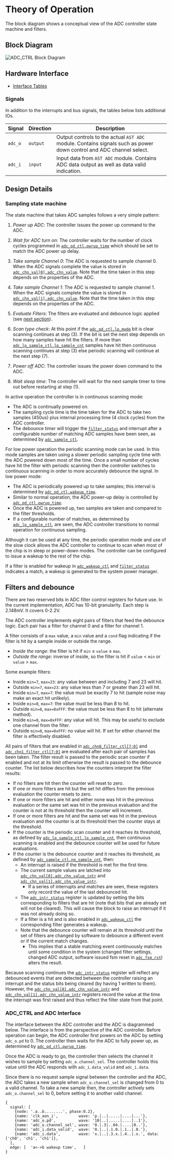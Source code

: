 # Theory of Operation

The block diagram shows a conceptual view of the ADC controller state machine and filters.

## Block Diagram

![ADC_CTRL Block Diagram](../doc/adc_overview.svg)


## Hardware Interface

* [Interface Tables](../data/adc_ctrl.hjson#interfaces)

### Signals

In addition to the interrupts and bus signals, the tables below lists additional IOs.

Signal                  | Direction | Description
------------------------|-----------|---------------
`adc_o`                 | `output`  | Output controls to the actual `AST ADC` module.  Contains signals such as power down control and ADC channel select.
`adc_i`                 | `input`   | Input data from `AST ADC` module. Contains ADC data output as well as data valid indication.


## Design Details

### Sampling state machine

The state machine that takes ADC samples follows a very simple pattern:

1. *Power up ADC*: The controller issues the power up command to the ADC.

2. *Wait for ADC turn on*: The controller waits for the number of clock cycles programmed in [`adc_pd_ctl.pwrup_time`](../data/adc_ctrl.hjson#adc_pd_ctl) which should be set to match the ADC power up delay.

3. *Take sample Channel 0*: The ADC is requested to sample channel 0.
When the ADC signals complete the value is stored in [`adc_chn_val[0].adc_chn_value`](../data/adc_ctrl.hjson#adc_chn_val_0).
Note that the time taken in this step depends on the properties of the ADC.

4. *Take sample Channel 1*: The ADC is requested to sample channel 1.
When the ADC signals complete the value is stored in [`adc_chn_val[1].adc_chn_value`](../data/adc_ctrl.hjson#adc_chn_val_1).
Note that the time taken in this step depends on the properties of the ADC.

5. *Evaluate Filters*: The filters are evaluated and debounce logic applied (see [next section](#filters-and-debounce)).

6. *Scan type check*: At this point if the [`adc_pd_ctl.lp_mode`](../data/adc_ctrl.hjson#adc_pd_ctl) bit is clear scanning continues at step (3).
   If the bit is set the next step depends on how many samples have hit the filters.
   If more than [`adc_lp_sample_ctl.lp_sample_cnt`](../data/adc_ctrl.hjson#adc_lp_sample_ctl) samples have hit then continuous scanning continues at step (3) else periodic scanning will continue at the next step (7).

7. *Power off ADC*: The controller issues the power down command to the ADC.

8. *Wait sleep time*: The controller will wait for the next sample timer to time out before restarting at step (1).

In active operation the controller is in continuous scanning mode:
* The ADC is continually powered on.
* The sampling cycle time is the time taken for the ADC to take two samples (450us) plus internal processing time (4 clock cycles) from the ADC controller.
* The debounce timer will trigger the [`filter_status`](../data/adc_ctrl.hjson#filter_status) and interrupt after a configurable number of matching ADC samples have been seen, as determined by [`adc_sample_ctl`](../data/adc_ctrl.hjson#adc_sample_ctl).

For low power operation the periodic scanning mode can be used.
In this mode samples are taken using a slower periodic sampling cycle time with the ADC powered down most of the time.
Once a small number of cycles have hit the filter with periodic scanning then the controller switches to continuous scanning in order to more accurately debounce the signal.
In low power mode:
* The ADC is periodically powered up to take samples; this interval is determined by [`adc_pd_ctl.wakeup_time`](../data/adc_ctrl.hjson#adc_pd_ctl).
* Similar to normal operation, the ADC power-up delay is controlled by [`adc_pd_ctl.pwrup_time`](../data/adc_ctrl.hjson#adc_pd_ctl).
* Once the ADC is powered up, two samples are taken and compared to the filter thresholds.
* If a configurable number of matches, as determined by [`adc_lp_sample_ctl`](../data/adc_ctrl.hjson#adc_lp_sample_ctl), are seen, the ADC controller transitions to normal operation for continuous sampling.

Although it can be used at any time, the periodic operation mode and use of the slow clock allows the ADC controller to continue to scan when most of the chip is in sleep or power-down modes.
The controller can be configured to issue a wakeup to the rest of the chip.

If a filter is enabled for wakeup in [`adc_wakeup_ctl`](../data/adc_ctrl.hjson#adc_wakeup_ctl) and [`filter_status`](../data/adc_ctrl.hjson#filter_status) indicates a match, a wakeup is generated to the system power manager.


## Filters and debounce

There are two reserved bits in ADC filter control registers for future use.
In the current implementation, ADC has 10-bit granularity.
Each step is 2.148mV.
It covers 0-2.2V.

The ADC controller implements eight pairs of filters that feed the debounce logic.
Each pair has a filter for channel 0 and a filter for channel 1.

A filter consists of a `max` value, a `min` value and a `cond` flag indicating if the filter is hit by a sample inside or outside the range.
* *Inside the range*: the filter is hit if `min` &le; `value` &le; `max`.
* *Outside the range*: inverse of inside, so the filter is hit if `value` &lt; `min` or `value` &gt; `max`.

Some example filters:
* Inside `min=7`, `max=23`: any value between and including 7 and 23 will hit.
* Outside `min=7`, `max=23`: any value less than 7 or greater than 23 will hit.
* Inside `min=7`, `max=7`: the value must be exactly 7 to hit (sample noise may make an exact hit unlikely).
* Inside `min=0`, `max=7`: the value must be less than 8 to hit.
* Outside `min=8`, `max=0xFFF`: the value must be less than 8 to hit (alternate method).
* Inside `min=0`, `max=0xFFF`: any value will hit. This may be useful to exclude one channel from the filter.
* Outside `min=0`, `max=0xFFF`: no value will hit. If set for either channel the filter is effectively disabled.

All pairs of filters that are enabled in [`adc_chn0_filter_ctl[7:0]`](../data/adc_ctrl.hjson#adc_chn0_filter_ctl_0) and [`adc_chn1_filter_ctl[7:0]`](../data/adc_ctrl.hjson#adc_chn1_filter_ctl_0) are evaluated after each pair of samples has been taken.
The filter result is passed to the periodic scan counter if enabled and not at its limit otherwise the result is passed to the debounce counter.
The list below describes how the counters interpret the filter results:
* If no filters are hit then the counter will reset to zero.
* If one or more filters are hit but the set hit differs from the previous evaluation the counter resets to zero.
* If one or more filters are hit and either none was hit in the previous evaluation or the same set was hit in the previous evaluation and the counter is not at its threshold then the counter will increment.
* If one or more filters are hit and the same set was hit in the previous evaluation and the counter is at its threshold then the counter stays at the threshold.
* If the counter is the periodic scan counter and it reaches its threshold, as defined by [`adc_lp_sample_ctl.lp_sample_cnt`](../data/adc_ctrl.hjson#adc_lp_sample_ctl), then continuous scanning is enabled and the debounce counter will be used for future evaluations.
* If the counter is the debounce counter and it reaches its threshold, as defined by [`adc_sample_ctl.np_sample_cnt`](../data/adc_ctrl.hjson#adc_sample_ctl), then:
  * An interrupt is raised if the threshold is met for the first time.
  * The current sample values are latched into [`adc_chn_val[0].adc_chn_value_intr`](../data/adc_ctrl.hjson#adc_chn_val_0) and  [`adc_chn_val[1].adc_chn_value_intr`](../data/adc_ctrl.hjson#adc_chn_val_1).
    *  If a series of interrupts and matches are seen, these registers only record the value of the last debounced hit.
  * The [`adc_intr_status`](../data/adc_ctrl.hjson#adc_intr_status) register is updated by setting the bits corresponding to filters that are hit (note that bits that are already set will not be cleared).
    This will cause the block to raise an interrupt if it was not already doing so.
  * If a filter is a hit and is also enabled in [`adc_wakeup_ctl`](../data/adc_ctrl.hjson#adc_wakeup_ctl) the corresponding filter generates a wakeup.
  * Note that the debounce counter will remain at its threshold until the set of filters are changed by software to debounce a different event or if the current match changes.
    *  This implies that a stable matching event continuously matches until some condition in the system (changed filter settings, changed ADC output, software issued fsm reset in [`adc_fsm_rst`](../data/adc_ctrl.hjson#adc_fsm_rst)) alters the result.


Because scanning continues the [`adc_intr_status`](../data/adc_ctrl.hjson#adc_intr_status) register will reflect any debounced events that are detected between the controller raising an interrupt and the status bits being cleared (by having 1 written to them).
However, the [`adc_chn_val[0].adc_chn_value_intr`](../data/adc_ctrl.hjson#adc_chn_val_0) and [`adc_chn_val[1].adc_chn_value_intr`](../data/adc_ctrl.hjson#adc_chn_val_1) registers record the value at the time the interrupt was first raised and thus reflect the filter state from that point.

### ADC_CTRL and ADC Interface

The interface between the ADC controller and the ADC is diagrammed below.
The interface is from the perspective of the ADC controller.
Before operation can begin, the ADC controller first powers on the ADC by setting `adc_o.pd` to 0.
The controller then waits for the ADC to fully power up, as determined by [`adc_pd_ctl.pwrup_time`](../data/adc_ctrl.hjson#adc_pd_ctl).

Once the ADC is ready to go, the controller then selects the channel it wishes to sample by setting `adc_o.channel_sel`.
The controller holds this value until the ADC responds with `adc_i.data_valid` and `adc_i.data`.

Since there is no request sample signal between the controller and the ADC, the ADC takes a new sample when `adc_o.channel_sel` is changed from 0 to a valid channel.
To take a new sample then, the controller actively sets `adc_o.channel_sel` to 0, before setting it to another valid channel.

```wavejson
{
  signal: [
    {node: '.a..b........', phase:0.2},
    {name: 'clk_aon_i',         wave: 'p.|..|.....|....|...'},
    {name: 'adc_o.pd',          wave: '10|..|.....|....|..1'},
    {name: 'adc_o.channel_sel', wave: '0.|.3|..04.|....|0..'},
    {name: 'adc_i.data_valid',  wave: '0.|..|.1.0.|.1..|.0.'},
    {name: 'adc_i.data',        wave: 'x.|..|.3.x.|.4..|.x.', data: ['ch0', 'ch1', 'ch1']},
  ],
  edge: [  'a<->b wakeup time',   ]
}
```
